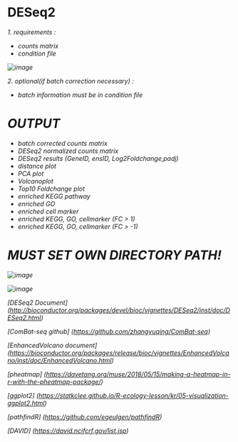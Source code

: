 # DESeq2

<em>1. requirements :
- counts matrix
- condition file 
 
 
 
 
 
 
 
 
 ![image](https://user-images.githubusercontent.com/63722122/120759790-576fd580-c54e-11eb-8a67-f9736797cd54.png)


 
 
<em>2. optional(if batch correction necessary) :
- batch information must be in condition file
 

 # OUTPUT
 - batch corrected counts matrix
 - DESeq2 normalized counts matrix
 - DESeq2 results (GeneID, ensID, Log2Foldchange,padj)
 - distance plot
 - PCA plot
 - Volcanoplot
 - Top10 Foldchange plot
 - enriched KEGG pathway
 - enriched GO
 - enriched cell marker
 - enriched KEGG, GO, cellmarker (FC > 1)
 - enriched KEGG, GO, cellmarker (FC > -1)
 
 
 
 
 
# MUST SET OWN DIRECTORY PATH! 

![image](https://user-images.githubusercontent.com/63722122/120759375-ec260380-c54d-11eb-8543-6d58f1c5beb7.png)
 
![image](https://user-images.githubusercontent.com/63722122/120759089-98b3b580-c54d-11eb-81ad-ff8756d0a010.png)




[DESeq2 Document] (http://bioconductor.org/packages/devel/bioc/vignettes/DESeq2/inst/doc/DESeq2.html)
 
[ComBat-seq github] (https://github.com/zhangyuqing/ComBat-seq)
 
[EnhancedVolcano document] (https://bioconductor.org/packages/release/bioc/vignettes/EnhancedVolcano/inst/doc/EnhancedVolcano.html)
 
[pheatmap] (https://davetang.org/muse/2018/05/15/making-a-heatmap-in-r-with-the-pheatmap-package/)
 
[ggplot2] (https://statkclee.github.io/R-ecology-lesson/kr/05-visualization-ggplot2.html)
 
[pathfindR] (https://github.com/egeulgen/pathfindR)
 
[DAVID] (https://david.ncifcrf.gov/list.jsp)

